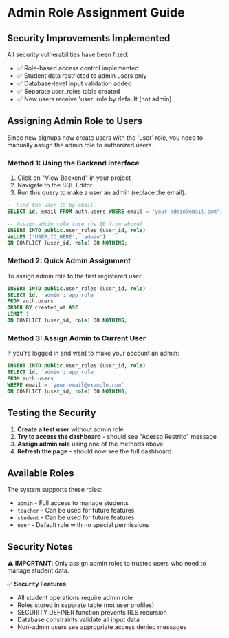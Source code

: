 # Admin Role Assignment Guide

## Security Improvements Implemented

All security vulnerabilities have been fixed:
- ✅ Role-based access control implemented
- ✅ Student data restricted to admin users only
- ✅ Database-level input validation added
- ✅ Separate user_roles table created
- ✅ New users receive 'user' role by default (not admin)

## Assigning Admin Role to Users

Since new signups now create users with the 'user' role, you need to manually assign the admin role to authorized users.

### Method 1: Using the Backend Interface

1. Click on "View Backend" in your project
2. Navigate to the SQL Editor
3. Run this query to make a user an admin (replace the email):

```sql
-- Find the user ID by email
SELECT id, email FROM auth.users WHERE email = 'your-admin@email.com';

-- Assign admin role (use the ID from above)
INSERT INTO public.user_roles (user_id, role)
VALUES ('USER_ID_HERE', 'admin')
ON CONFLICT (user_id, role) DO NOTHING;
```

### Method 2: Quick Admin Assignment

To assign admin role to the first registered user:

```sql
INSERT INTO public.user_roles (user_id, role)
SELECT id, 'admin'::app_role
FROM auth.users
ORDER BY created_at ASC
LIMIT 1
ON CONFLICT (user_id, role) DO NOTHING;
```

### Method 3: Assign Admin to Current User

If you're logged in and want to make your account an admin:

```sql
INSERT INTO public.user_roles (user_id, role)
SELECT id, 'admin'::app_role
FROM auth.users
WHERE email = 'your-email@example.com'
ON CONFLICT (user_id, role) DO NOTHING;
```

## Testing the Security

1. **Create a test user** without admin role
2. **Try to access the dashboard** - should see "Acesso Restrito" message
3. **Assign admin role** using one of the methods above
4. **Refresh the page** - should now see the full dashboard

## Available Roles

The system supports these roles:
- `admin` - Full access to manage students
- `teacher` - Can be used for future features
- `student` - Can be used for future features  
- `user` - Default role with no special permissions

## Security Notes

⚠️ **IMPORTANT**: Only assign admin roles to trusted users who need to manage student data.

✅ **Security Features**:
- All student operations require admin role
- Roles stored in separate table (not user profiles)
- SECURITY DEFINER function prevents RLS recursion
- Database constraints validate all input data
- Non-admin users see appropriate access denied messages
